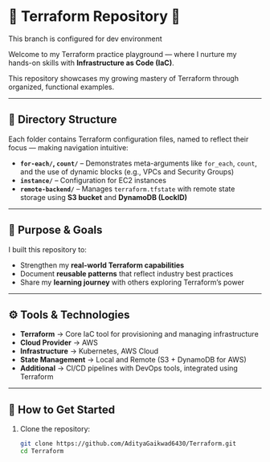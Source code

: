 # 🧐 Terraform Repository 🚀
This branch is configured for dev environment

Welcome to my Terraform practice playground — where I nurture my hands-on skills with **Infrastructure as Code (IaC)**.  

This repository showcases my growing mastery of Terraform through organized, functional examples.  

---

## 📂 Directory Structure

Each folder contains Terraform configuration files, named to reflect their focus — making navigation intuitive:

- **`for-each/`, `count/`** – Demonstrates meta-arguments like `for_each`, `count`, and the use of dynamic blocks (e.g., VPCs and Security Groups)  
- **`instance/`** – Configuration for EC2 instances  
- **`remote-backend/`** – Manages `terraform.tfstate` with remote state storage using **S3 bucket** and **DynamoDB (LockID)**  

---

## 🎯 Purpose & Goals

I built this repository to:  
- Strengthen my **real-world Terraform capabilities**  
- Document **reusable patterns** that reflect industry best practices  
- Share my **learning journey** with others exploring Terraform’s power  

---

## ⚙️ Tools & Technologies

- **Terraform** → Core IaC tool for provisioning and managing infrastructure  
- **Cloud Provider** → AWS  
- **Infrastructure** → Kubernetes, AWS Cloud  
- **State Management** → Local and Remote (S3 + DynamoDB for AWS)  
- **Additional** → CI/CD pipelines with DevOps tools, integrated using Terraform  

---

## 🚀 How to Get Started

1. Clone the repository:  
   ```bash
   git clone https://github.com/AdityaGaikwad6430/Terraform.git
   cd Terraform
